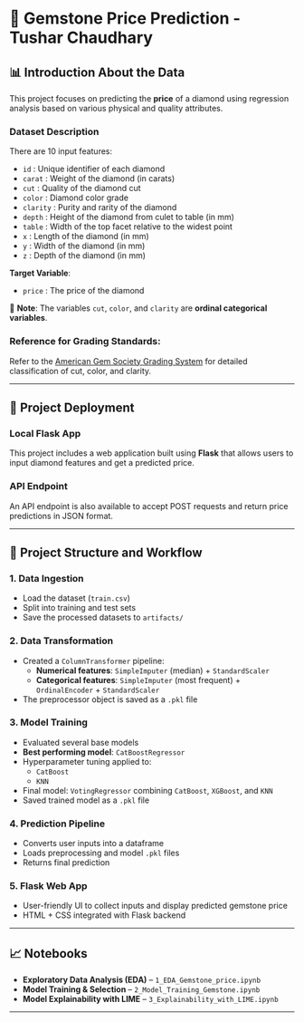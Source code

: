 # 💎 Gemstone Price Prediction - Tushar Chaudhary

## 📊 Introduction About the Data

This project focuses on predicting the **price** of a diamond using regression analysis based on various physical and quality attributes.

### Dataset Description

There are 10 input features:

- `id` : Unique identifier of each diamond  
- `carat` : Weight of the diamond (in carats)  
- `cut` : Quality of the diamond cut  
- `color` : Diamond color grade  
- `clarity` : Purity and rarity of the diamond  
- `depth` : Height of the diamond from culet to table (in mm)  
- `table` : Width of the top facet relative to the widest point  
- `x` : Length of the diamond (in mm)  
- `y` : Width of the diamond (in mm)  
- `z` : Depth of the diamond (in mm)  

**Target Variable**:  
- `price` : The price of the diamond

📌 **Note**: The variables `cut`, `color`, and `clarity` are **ordinal categorical variables**.

### Reference for Grading Standards:
Refer to the [American Gem Society Grading System](https://www.americangemsociety.org/ags-diamond-grading-system/) for detailed classification of cut, color, and clarity.

---

## 🚀 Project Deployment

### Local Flask App

This project includes a web application built using **Flask** that allows users to input diamond features and get a predicted price.

### API Endpoint

An API endpoint is also available to accept POST requests and return price predictions in JSON format.

---

## 🔧 Project Structure and Workflow

### 1. Data Ingestion

- Load the dataset (`train.csv`)
- Split into training and test sets
- Save the processed datasets to `artifacts/`

### 2. Data Transformation

- Created a `ColumnTransformer` pipeline:
  - **Numerical features**: `SimpleImputer` (median) + `StandardScaler`
  - **Categorical features**: `SimpleImputer` (most frequent) + `OrdinalEncoder` + `StandardScaler`
- The preprocessor object is saved as a `.pkl` file

### 3. Model Training

- Evaluated several base models
- **Best performing model**: `CatBoostRegressor`
- Hyperparameter tuning applied to:
  - `CatBoost`
  - `KNN`
- Final model: `VotingRegressor` combining `CatBoost`, `XGBoost`, and `KNN`
- Saved trained model as a `.pkl` file

### 4. Prediction Pipeline

- Converts user inputs into a dataframe
- Loads preprocessing and model `.pkl` files
- Returns final prediction

### 5. Flask Web App

- User-friendly UI to collect inputs and display predicted gemstone price
- HTML + CSS integrated with Flask backend

---

## 📈 Notebooks

- **Exploratory Data Analysis (EDA)** – `1_EDA_Gemstone_price.ipynb`
- **Model Training & Selection** – `2_Model_Training_Gemstone.ipynb`
- **Model Explainability with LIME** – `3_Explainability_with_LIME.ipynb`

---


